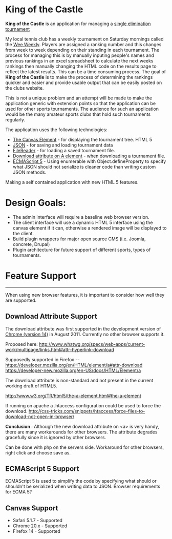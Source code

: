 King of the Castle 
====================

**King of the Castle** is an application for managing a
[single elimination tournament](http://en.wikipedia.org/wiki/Single-elimination_tournament)


My local tennis club has a weekly tournament on Saturday mornings called the [Wee Weekly](http://stgeorgetennis.ca/weeweekly.php). Players are assigned a ranking number and this changes from week to week depending on their standing in each tournament.  The process for managing this is by manually inputing people's names and previous rankings in an excel spreadsheet to calculate the next weeks rankings then manually changing the HTML code on the results page to reflect the latest results.  This can be a time consuming process.  The goal of **King of the Castle** is to make the process of determining the rankings quicker and easier and provide usable output that can be easily posted on the clubs website.

This is not a unique problem and an attempt will be made to make the application generic with extension points so that the application can be used for other sports tournaments.  The audience for such an application would be the many amateur sports clubs that hold such tournaments regularly.


The application uses the following technologies:

- [The Canvas Element](http://www.w3.org/TR/html5/the-canvas-element.html#the-canvas-element) - for displaying the tournament tree. HTML 5
- [JSON](http://www.json.org/) - for saving and loading tournament data
- [FileReader](http://www.w3.org/TR/FileAPI/#FileReader-interface) - for loading a saved tournament file.
- [Download attribute on A element](http://www.whatwg.org/specs/web-apps/current-work/multipage/links.html#attr-hyperlink-download) - when downloading a tournament file.
- [ECMAScript 5](http://www.ecmascript.org/index.php) - Using enumerable with Object.defineProperty to specify what JSON should not serialize is cleaner code than writing custom JSON methods.


Making a self contained application with new HTML 5 features. 

Design Goals:
=============
- The admin interface will require a baseline web browser version.
- The client interface will use a dynamic HTML 5 interface using the canvas element if it can, otherwise a rendered image will be displayed to the client.
- Build plugin wrappers for major open source CMS (i.e. Joomla, concrete, Drupal)
- Plugin architecture for future support of different sports, types of tournaments.



Feature Support
===============
---

When using new browser features, it is important to consider how well they are supported.

Download Attribute Support
--------------------------

The download attribute was first supported in the development version of [Chrome (version 14)](http://codebits.glennjones.net/downloadattr/downloadattr.htm) in August 2011. Currently no other browser supports it.

Proposed here: http://www.whatwg.org/specs/web-apps/current-work/multipage/links.html#attr-hyperlink-download

Supposedly supported in Firefox -- https://developer.mozilla.org/en/HTML/element/a#attr-download
https://developer-new.mozilla.org/en-US/docs/HTML/Element/a

The download attribute is non-standard and not present in the current working draft of HTML5.

http://www.w3.org/TR/html5/the-a-element.html#the-a-element

If running on apache a .htaccess configuration could be used to force the download.
http://css-tricks.com/snippets/htaccess/force-files-to-download-not-open-in-browser/

__Conclusion__ : Although the new download attribute on &lt;a&gt; is very handy, there are many workarounds for other browsers.  The attribute degrades gracefully since it is ignored by other browsers.

Can be done with php on the servers side.  Workaround for other browsers, right click and choose save as.

ECMAScript 5 Support
--------------------

ECMAScript 5 is used to simplify the code by specifying what should or shouldn't be serialized when writing data to JSON.  Browser requirements for ECMA 5?

Canvas Support
--------------
- Safari 5.1.7 - Supported
- Chrome 20.x  - Supported
- Firefox 14 - Supported

